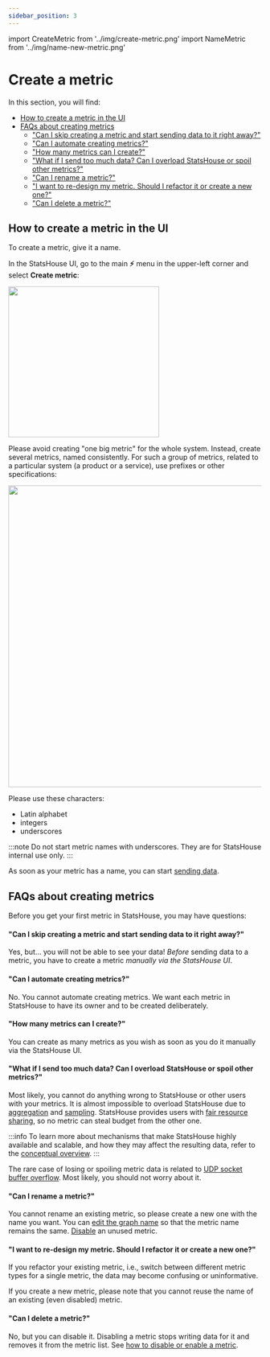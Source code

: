 ```yaml
---
sidebar_position: 3
---
```

import CreateMetric from '../img/create-metric.png'
import NameMetric from '../img/name-new-metric.png'

# Create a metric

In this section, you will find:
<!-- TOC -->
* [How to create a metric in the UI](#how-to-create-a-metric-in-the-ui)
* [FAQs about creating metrics](#faqs-about-creating-metrics)
    * ["Can I skip creating a metric and start sending data to it right away?"](#can-i-skip-creating-a-metric-and-start-sending-data-to-it-right-away)
    * ["Can I automate creating metrics?"](#can-i-automate-creating-metrics)
    * ["How many metrics can I create?"](#how-many-metrics-can-i-create)
    * ["What if I send too much data? Can I overload StatsHouse or spoil other metrics?"](#what-if-i-send-too-much-data-can-i-overload-statshouse-or-spoil-other-metrics)
    * ["Can I rename a metric?"](#can-i-rename-a-metric)
    * ["I want to re-design my metric. Should I refactor it or create a new one?"](#i-want-to-re-design-my-metric-should-i-refactor-it-or-create-a-new-one)
    * ["Can I delete a metric?"](#can-i-delete-a-metric)
<!-- TOC -->

## How to create a metric in the UI

To create a metric, give it a name.

In the StatsHouse UI, go to the main **⚡** menu in the upper-left corner and select **Create metric**:

<img src={CreateMetric} width="300"/>

Please avoid creating "one big metric" for the whole system. 
Instead, create several metrics, named consistently. For such a group of metrics, related to a particular system (a 
product or a service), use prefixes or other specifications:

<img src={NameMetric} width="600"/>

Please use these characters:
* Latin alphabet
* integers
* underscores

:::note
Do not start metric names with underscores. They are for StatsHouse internal use only.
:::

As soon as your metric has a name, you can start [sending data](send-data.md).

## FAQs about creating metrics

Before you get your first metric in StatsHouse, you may have questions:

#### "Can I skip creating a metric and start sending data to it right away?"

Yes, but... you will not be able to see your data! _Before_ sending data to a metric, you have to create a metric 
_manually via 
the StatsHouse UI_.

#### "Can I automate creating metrics?"

No. You cannot automate creating metrics. We want each metric in StatsHouse to have its owner and to be created 
deliberately.

#### "How many metrics can I create?"

You can create as many metrics as you wish as soon as you do it manually via the StatsHouse UI.

#### "What if I send too much data? Can I overload StatsHouse or spoil other metrics?"

Most likely, you cannot do anything wrong to StatsHouse or other users with your metrics. It is almost
impossible to overload StatsHouse due to [aggregation](../conceptual%20overview/concepts.md#aggregation)
and [sampling](../conceptual%20overview/concepts.md#sampling).
StatsHouse provides users with [fair resource sharing](../conceptual%20overview/concepts.md#fair-resource-sharing),
so no metric can steal budget from the other one.

:::info
To learn more about mechanisms that make StatsHouse highly available and scalable, and how they may affect the
resulting data, refer to the [conceptual overview](../conceptual%20overview/concepts.md).
:::

The rare case of losing or spoiling metric data is related to 
[UDP socket buffer overflow](send-data.md#how-to-send-data-without-client-libraries). 
Most likely, you should not worry about it.

#### "Can I rename a metric?"

You cannot rename an existing metric, so please create a new one with the name you want. You can
[edit the graph name](view-graph.md#2--graph-name) so that the metric name remains the same.
[Disable](edit-metrics.md#disabling-a-metric) an unused metric.

#### "I want to re-design my metric. Should I refactor it or create a new one?"

If you refactor your existing metric, i.e., switch between different metric types for a single metric, the data may
become confusing or uninformative.

If you create a new metric, please note that you cannot reuse the name of
an existing (even disabled) metric.

#### "Can I delete a metric?"

No, but you can disable it. Disabling a metric stops writing data for it and removes it from the metric list.
See [how to disable or enable a metric](edit-metrics.md#disabling-a-metric).
